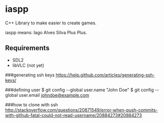 # iaspp
C++ Library to make easier to create games.

iaspp means: Iago Alves Silva Plus Plus.

## Requirements
* SDL2
* libVLC (not yet)

###generating ssh keys
https://help.github.com/articles/generating-ssh-keys/

###defining user
$ git config --global user.name "John Doe"
$ git config --global user.email johndoe@example.com

###how to clone with ssh
http://stackoverflow.com/questions/20871549/error-when-push-commits-with-github-fatal-could-not-read-username/20884273#20884273
